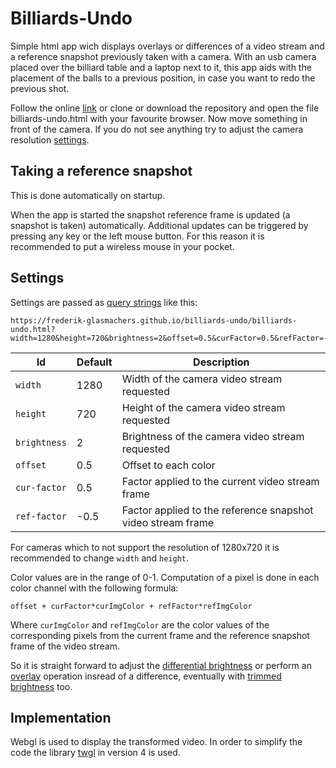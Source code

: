 # Billiards-Undo

Simple html app wich displays overlays or differences of a video stream and a reference snapshot previously taken with a camera.
With an usb camera placed over the billiard table and a laptop next to it, this app aids with the placement of the balls to a previous position, in case you want to redo the previous shot.

Follow the online [link](https://frederik-glasmachers.github.io/billiards-undo/billiards-undo.html?offset=0.5&curFactor=0.5&refFactor=-0.5) or clone or download the repository and open the file billiards-undo.html with your favourite browser. Now move something in front of the camera. If you do not see anything try to adjust the camera resolution [settings](#settings).

## Taking a reference snapshot

This is done automatically on startup.

When the app is started the snapshot reference frame is updated (a snapshot is taken) automatically.
Additional updates can be triggered by pressing any key or the left mouse button.
For this reason it is recommended to put a wireless mouse in your pocket.

## Settings

Settings are passed as [query strings](https://en.wikipedia.org/wiki/Query_string) like this:

    https://frederik-glasmachers.github.io/billiards-undo/billiards-undo.html?width=1280&height=720&brightness=2&offset=0.5&curFactor=0.5&refFactor=-0.5

| Id           | Default | Description                                                 |
| ------------ | ------- | ----------------------------------------------------------- |
| `width`      | 1280    | Width of the camera video stream requested                  |
| `height`     | 720     | Height of the camera video stream requested                 |
| `brightness` | 2       | Brightness of the camera video stream requested             |
| `offset`     | 0.5     | Offset to each color                                        |
| `cur-factor`  | 0.5     | Factor applied to the current video stream frame            |
| `ref-factor`  | -0.5    | Factor applied to the reference snapshot video stream frame |

For cameras which to not support the resolution of 1280x720 it is recommended to change `width` and `height`.

Color values are in the range of 0-1. Computation of a pixel is done in each color channel with the following formula:

    offset + curFactor*curImgColor + refFactor*refImgColor

Where `curImgColor` and `refImgColor` are the color values of the corresponding pixels from the current frame and the reference snapshot frame of the video stream.

So it is straight forward to adjust the [differential brightness](https://frederik-glasmachers.github.io/billiards-undo/billiards-undo.html?curFactor=1&refFactor=-1) or perform an [overlay](https://frederik-glasmachers.github.io/billiards-undo/billiards-undo.html?offset=0&curFactor=0.5&refFactor=0.5) operation insread of a difference, eventually with [trimmed brightness](https://frederik-glasmachers.github.io/billiards-undo/billiards-undo.html?offset=0&curFactor=1&refFactor=1) too.

## Implementation

Webgl is used to display the transformed video.
In order to simplify the code the library [twgl](https://twgljs.org/) in version 4 is used.
